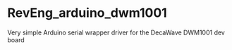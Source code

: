 # RevEng_arduino_dwm1001
Very simple Arduino serial wrapper driver for the DecaWave DWM1001 dev board
